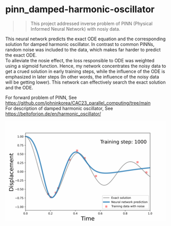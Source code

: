 # pinn_damped-harmonic-oscillator
>>This project addressed inverse problem of PINN (Physical Informed Neural Network) with nosiy data.

This neural network predicts the exact ODE equation and the corresponding solution for damped harmonic oscillator. In contrast to common PINNs, random noise was included to the data, which makes far harder to predict the exact ODE.  
To alleviate the nosie effect, the loss responsible to ODE was weighted using a sigmoid function. Hence, my network concentrates the noisy data to get a crued solution in early training steps, while the influence of the ODE is emphasized in later steps (In other words, the influence of the noisy data will be getting lower). This network can effectively search the exact solution and the ODE.

For forward problem of PINN, See https://github.com/johninkorea/CAC23_parallel_computing/tree/main  
For description of damped harmonic oscillator, See https://beltoforion.de/en/harmonic_oscillator/

![](./results/pinn_ver5.gif)

